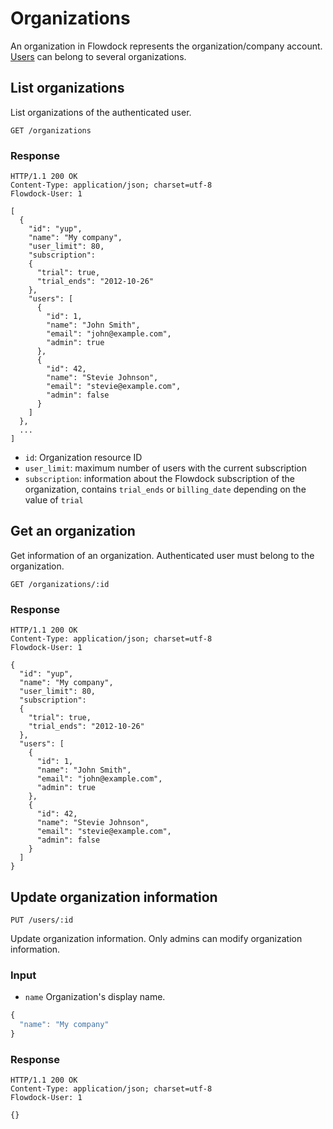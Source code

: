 # Organizations

An organization in Flowdock represents the organization/company account. [Users](Users) can belong to several organizations.

## List organizations

List organizations of the authenticated user.

```
GET /organizations
```

### Response
```
HTTP/1.1 200 OK
Content-Type: application/json; charset=utf-8
Flowdock-User: 1
```
```
[
  {
    "id": "yup",
    "name": "My company",
    "user_limit": 80,
    "subscription":
    {
      "trial": true,
      "trial_ends": "2012-10-26"
    },
    "users": [
      {
        "id": 1,
        "name": "John Smith",
        "email": "john@example.com",
        "admin": true
      },
      {
        "id": 42,
        "name": "Stevie Johnson",
        "email": "stevie@example.com",
        "admin": false
      }
    ]
  },
  ...
]
```

* `id`: Organization resource ID
* `user_limit`: maximum number of users with the current subscription
* `subscription`: information about the Flowdock subscription of the organization, contains `trial_ends` or `billing_date` depending on the value of `trial`

## Get an organization

Get information of an organization. Authenticated user must belong to the organization.

```
GET /organizations/:id
```

### Response
```
HTTP/1.1 200 OK
Content-Type: application/json; charset=utf-8
Flowdock-User: 1
```
```
{
  "id": "yup",
  "name": "My company",
  "user_limit": 80,
  "subscription":
  {
    "trial": true,
    "trial_ends": "2012-10-26"
  },
  "users": [
    {
      "id": 1,
      "name": "John Smith",
      "email": "john@example.com",
      "admin": true
    },
    {
      "id": 42,
      "name": "Stevie Johnson",
      "email": "stevie@example.com",
      "admin": false
    }
  ]
}
```

## Update organization information
```
PUT /users/:id
```
Update organization information. Only admins can modify organization information.

### Input
* `name`
  Organization's display name.

```javascript
{
  "name": "My company"
}
```

### Response
```
HTTP/1.1 200 OK
Content-Type: application/json; charset=utf-8
Flowdock-User: 1
```
```
{}
```
